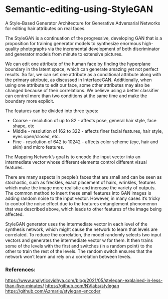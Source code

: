 # Semantic-editing-using-StyleGAN
A Style-Based Generator Architecture for Generative Adversarial Networks for editing hair attributes on real faces.

The StyleGAN is a continuation of the progressive, developing GAN that is a proposition for training generator models to synthesize enormous high-quality photographs via the incremental development of both discriminator and generator models from minute to extensive pictures.

We can edit one attribute of the human face by finding the hyperplane boundary in the latent space, which can generate amazing yet not perfect results. So far, we can set one attribute as a conditional attribute along with the primary attribute, as discussed in InterfaceGAN. Additionally, when using one attribute to edit our face, some other attributes may also be changed because of their correlations. We believe using a better classifier can control more than two conditions at the same time and make the boundary more explicit.

The features can be divided into three types:

-    Coarse - resolution of up to 82 - affects pose, general hair style, face shape, etc
-    Middle - resolution of 162 to 322 - affects finer facial features, hair style, eyes open/closed, etc.
-    Fine - resolution of 642 to 10242 - affects color scheme (eye, hair and skin) and micro features.

The Mapping Network’s goal is to encode the input vector into an intermediate vector whose different elements control different visual features.

There are many aspects in people’s faces that are small and can be seen as stochastic, such as freckles, exact placement of hairs, wrinkles, features which make the image more realistic and increase the variety of outputs. The common method to insert these small features into GAN images is adding random noise to the input vector. However, in many cases it’s tricky to control the noise effect due to the features entanglement phenomenon that was described above, which leads to other features of the image being affected.

StyleGAN generator uses the intermediate vector in each level of the synthesis network, which might cause the network to learn that levels are correlated. To reduce the correlation, the model randomly selects two input vectors and generates the intermediate vector ⱳ for them. It then trains some of the levels with the first and switches (in a random point) to the other to train the rest of the levels. The random switch ensures that the network won’t learn and rely on a correlation between levels.

### References:

https://www.analyticsvidhya.com/blog/2021/05/stylegan-explained-in-less-than-five-minutes/
https://github.com/NVlabs/stylegan
https://github.com/Azmarie/stylegan-encoder
